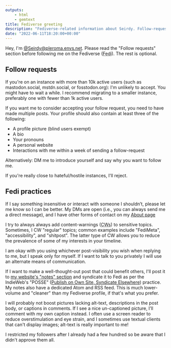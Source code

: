 ```yaml
---
outputs:
    - html
    - gemtext
title: Fediverse greeting
description: "Fediverse-related information about Seirdy. Follow-request information, Fedi practices, etc."
date: "2022-06-11T18:20:00+00:00"
---
```

Hey, I'm [@Seirdy@pleroma.envs.net](https://pleroma.envs.net/Seirdy). Please read the "Follow requests" section before following me on the Fediverse (<abbr title="Fediverse">Fedi</abbr>). The rest is optional.

## Follow requests

If you're on an instance with more than 10k active users (such as mastodon.social, mstdn.social, or fosstodon.org): I'm unlikely to accept. You might have to wait a while. I recommend migrating to a smaller instance, preferably one with fewer than 1k active users.

If you want me to consider accepting your follow request, you need to have made multiple posts. Your profile should also contain at least three of the following:

- A profile picture (blind users exempt)
- A bio
- Your pronouns
- A personal website
- Interactions with me within a week of sending a follow-request

Alternatively: DM me to introduce yourself and say why you want to follow me.

If you're really close to hateful/hostile instances, I'll reject.

## Fedi practices

If I say something insensitive or interact with someone I shouldn’t, please let me know so I can be better. My DMs are open (i.e., you can always send me a direct message), and I have other forms of contact on my [About page](../)

I try to always always add content-warnings (<abbr title="content-warn or content-warning">CWs</abbr>) to sensitive topics. Sometimes, I CW "regular" topics; common examples include "FediMeta", "accessibility", and "shitpost". The latter type of CW allows you to reduce the prevalence of some of my interests in your timeline.

I am okay with you using whichever post-visibility you wish when replying to me, but I speak only for myself. If I want to talk to you privately I will use an alternate means of communication.

If I want to make a well-thought-out post that could benefit others, I'll post it to [my website's "notes" section](../../notes/) and syndicate it to Fedi as per the IndieWeb's "POSSE" ([Publish on Own Site, Syndicate Elsewhere](https://indieweb.org/POSSE)) practice. My notes also have a dedicated Atom and RSS feed. This is much lower-volume and "cleaner" than my Fediverse profile, if that's what you prefer.

I will probably not boost pictures lacking alt-text, descriptions in the post body, or captions in comments. If I see a nice un-captioned picture, I’ll comment with my own caption instead. I often use a screen reader to reduce overstimulation and eye strain, and I sometimes use textual clients that can't display images; alt-text is really important to me!

I restricted my followers after I already had a few hundred so be aware that I didn't approve them all.

